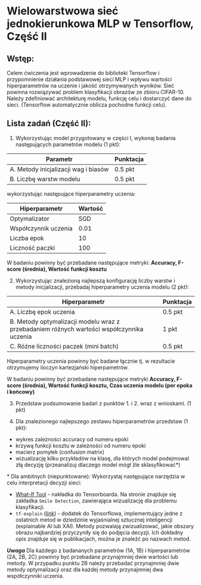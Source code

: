 # Wielowarstwowa sieć jednokierunkowa MLP w Tensorflow, Część II

## Wstęp:

Celem ćwiczenia jest wprowadzenie do biblioteki Tensorflow i przypomnienie działania podstawowej sieci MLP i wpływu wartości hiperparametrów na uczenie i jakość otrzymywanych wyników.
Sieć powinna rozwiązywać problem klasyfikacji obrazów ze zbioru CIFAR-10.  
Należy zdefiniować architekturę modelu, funkcję celu i dostarczyć dane do sieci. (Tensorflow automatycznie oblicza pochodne funkcji celu).

## Lista zadań (Część II): 
1. Wykorzystując model przygotowany w części I, wykonaj badania następujących parametrów modelu (1 pkt):  

| Parametr | Punktacja |
| --- | --- |
| A. Metody inicjalizacji wag i biasów | 0.5 pkt|
| B. Liczbę warstw modelu | 0.5 pkt |

wykorzystując następujące hiperparametry uczenia:

| Hiperparametr | Wartość |
| --- | --- |
| Optymalizator | SGD |
| Współczynnik uczenia | 0.01 |
| Liczba epok | 10 |
| Liczność paczki | 100 |

W badaniu powinny być przebadane następujące metryki:
**Accuracy, F-score (średnia), Wartość funkcji kosztu**

2.  Wykorzystując znalezioną najlepszą konfigurację liczby warstw i metody inicjalizacji, przebadaj hiperparametry uczenia modelu (2 pkt):

| Hiperparametr | Punktacja |
| --- | --- |
| A. Liczbę epok uczenia | 0.5 pkt |
| B. Metody optymalizacji modelu wraz z przebadaniem różnych wartości współczynnika uczenia | 1 pkt |
| C. Różne liczności paczek (mini batch) | 0.5 pkt | 

Hiperparametry uczenia powinny być badane łącznie tj. w rezultacie otrzymujemy iloczyn kartezjański hiperpametrów.

W badaniu powinny być przebadane następujące metryki
**Accuracy, F-score (średnia), Wartość funkcji kosztu, Czas uczenia modelu (per epoka i końcowy)**

3. Przedstaw podsumowanie badań z punktów 1. i 2. wraz z wnioskami. (1 pkt)

4. Dla znalezionego najlepszego zestawu hiperparametrów przedstaw (1 pkt):
- wykres zależności accuracy od numeru epoki 
- krzywą funkcji kosztu w zależności od numeru epoki
- macierz pomyłek (confusion matrix)
- wizualizację kilku przykładów na klasę, dla których model podejmowal złą decyzję (przeanalizuj dlaczego model mógł źle sklasyfikować*)

\* Dla ambitnych (niepunktowane): Wykorzystaj następujące narzędzia w celu interpretacji decyzji sieci:
- [What-If Tool](https://pair-code.github.io/what-if-tool/index.html#features) - nakładka do Tensorboarda. Na stronie znajduje się zakładka `Smile Detection`, zawierająca wizualizację dla problemu klasyfikacji.
- `tf-explain` ([link](https://github.com/sicara/tf-explain)) - dodatek do Tensorflowa, implementujący jedne z ostatnich metod w dziedzinie wyjaśnialnej sztucznej inteligencji (explainable AI lub XAI). Metody pozwalają zwizualizować, jakie obszary obrazu najbardziej przyczyniły się do podjęcia decyzji. Ich dokładny opis znajduje się w publikacjach, można je znaleźć po nazwach metod.

***Uwaga***
Dla każdego z badananych parametrów (1A, 1B) i hiperparametrów (2A, 2B, 2C) powinny być przebadane przynajmniej dwie wartości lub metody.
W przypadku punktu 2B należy przebadać przynajmniej dwie metody optymalizacji oraz dla każdej metody przynajmniej dwa współczynniki uczenia.
